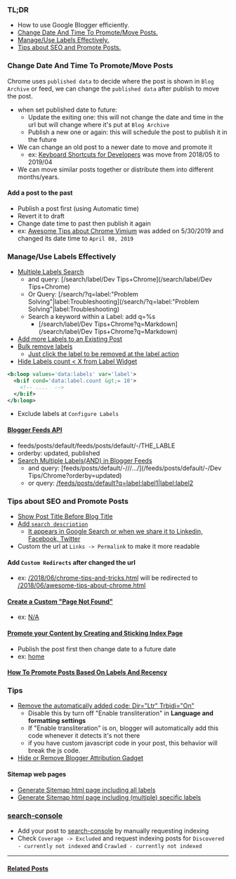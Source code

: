 ### TL;DR
- How to use Google Blogger efficiently.
- [Change Date And Time To Promote/Move Posts.](#change_date_time)
- [Manage/Use Labels Effectively.](#labels)
- [Tips about SEO and Promote Posts.](#seo_tips)

### Change Date And Time To Promote/Move Posts<a name="change_date_time"></a>
Chrome uses `published data` to decide where the post is shown in `Blog Archive` or feed, we can change the `published data` after publish to move the post.
- when set published date to future:
  - Update the exiting one: this will not change the date and time in the url but will change where it's put at `Blog Archive`
  - Publish a new one or again: this will schedule the post to publish it in the future
- We can change an old post to a newer date to move and promote it
  - ex: [Keyboard Shortcuts for Developers](/2018/05/keyboard-shortcuts-for-developers.html) was move from 2018/05 to 2019/04
- We can move similar posts together or distribute them into different months/years.

#### Add a post to the past
- Publish a post first (using Automatic time)
- Revert it to draft
- Change date time to past then publish it again
- ex: [Awesome Tips about Chrome Vimium](/2019/04/awesome-tips-about-chrome-vimium.html) was added on 5/30/2019 and changed its date time to `April 08, 2019`

### Manage/Use Labels Effectively<a name="labels"></a>
- [Multiple Labels Search](https://exde601e.blogspot.com/2012/12/search-operators-for-Blogger-labels.html)
  - and query: [/search/label/Dev Tips+Chrome](/search/label/Dev Tips+Chrome)
  - Or Query: [/search/?q=label:"Problem Solving"|label:Troubleshooting](/search/?q=label:"Problem Solving"|label:Troubleshooting)
  - Search a keyword within a Label: add q=%s
    - [/search/label/Dev Tips+Chrome?q=Markdown](/search/label/Dev Tips+Chrome?q=Markdown)
- [Add more Labels to an Existing Post](http://9jaonpointed.blogspot.com/2015/06/how-to-add-more-labels-to-existing-post.html)
- [Bulk remove labels](https://www.makingdifferent.com/how-to-change-remove-labels-at-once-in-blogger/)
  - [Just click the label to be removed at the label action](https://www.youtube.com/watch?v=PfNJRTadzMI)
- [Hide Labels count < X from Label Widget](/2014/05/blogger-hide-labels-of-small-amount-of-posts.html)
```xml
<b:loop values='data:labels' var='label'>
  <b:if cond='data:label.count &gt;= 10'>
    <!-- ....  -->
  </b:if>
</b:loop>
```
- Exclude labels at `Configure Labels`

#### [Blogger Feeds API](https://www.exeideas.com/2016/02/parameters-in-blogspot-feed.html)
- feeds/posts/default/feeds/posts/default/-/THE_LABLE
- orderby: updated, published
- [Search Multiple Labels(AND) in Blogger Feeds](http://waltz.blogspot.com/2007/07/search-multiple-labels-in-blogger-feeds.html)
  - and query: [feeds/posts/default/-/<label1>/<label2>/.../<labelN>](/feeds/posts/default/-/Dev Tips/Chrome?orderby=updated)
  - or query: [/feeds/posts/default?q=label:label1|label:label2](/feeds/posts/default?q=label:Chrome|label:Markdown)

### Tips about SEO and Promote Posts<a name="seo_tips"></a>
- [Show Post Title Before Blog Title](https://masterblogging.com/post-title-before-blog-title/)
- [Add `search description`](https://makingamark.blogspot.com/2012/05/how-to-create-search-description-for.html)
  - [It appears in Google Search or when we share it to Linkedin, Facebook, Twitter](https://www.techprevue.com/post-search-description-blogger-seo/)
- Custom the url at `Links -> Permalink` to make it more readable

#### Add `Custom Redirects` after changed the url
- ex: [/2018/06/chrome-tips-and-tricks.html](/2018/06/chrome-tips-and-tricks.html) will be redirected to [/2018/06/awesome-tips-about-chrome.html](/2018/06/awesome-tips-about-chrome.html)

#### [Create a Custom "Page Not Found"](/2019/05/how-to-promote-your-content-by-creating-sticking-index-page-in-blogger.html#page_not_found)
- ex: [N/A](/na)

#### [Promote your Content by Creating and Sticking Index Page](/2019/05/how-to-promote-your-content-by-creating-sticking-index-page-in-blogger.html)
- Publish the post first then change date to a future date
- ex: [home](/2019/05/home.html)

#### [How To Promote Posts Based On Labels And Recency](/2019/03/how-to-promote-posts-based-on-label-and-recency-in-blogger.html)

### Tips
- [Remove the automatically added code: Dir="Ltr" Trbidi="On"](https://www.howbloggerz.com/2016/07/remove-ltr-trbidi-code-from-blogger-posts.html)
  - Disable this by turn off "Enable transliteration" in **Language and formatting settings**
  - If "Enable transliteration" is on, blogger will automatically add this code whenever it detects it's not there
  - if you have custom javascript code in your post, this behavior will break the js code.
- [Hide or Remove Blogger Attribution Gadget](https://ultimatebloggerguide.blogspot.com/2016/06/remove-powered-by-blogger-attribution-widget.html)

#### Sitemap web pages
- [Generate Sitemap html page including all labels](https://www.howbloggerz.com/2017/03/generate-html-sitemap-page-blogger.html)
- [Generate Sitemap html page including (multiple) specific labels](https://mybloggeraide.blogspot.com/2017/07/create-html-sitemap-for-specific-label.html)

### [search-console](search.google.com/search-console)
- Add your post to [search-console](search.google.com/search-console) by manually requesting indexing
- Check `Coverage -> Excluded` and request indexing posts for `Discovered - currently not indexed` and `Crawled - currently not indexed`

<!-- ### Advanced
#### XML Code -->

---
#### [Related Posts](/search/label/Blogger)
<script src="/feeds/posts/default/-/Blogger?orderby=updated&amp;alt=json-in-script&amp;callback=weightedRandomRelatedPosts&amp;max-results=20"></script>